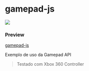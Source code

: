 # gamepad-js
<a href="https://codeclimate.com/github/WLLR9505/gamepad-js/maintainability"><img src="https://api.codeclimate.com/v1/badges/8e4e2897a5852f87aa8f/maintainability" /></a>

### Preview
[gamepad-js](https://wllr9505.github.io/gamepad-js/)

Exemplo de uso da Gamepad API  

> Testado com Xbox 360 Controller
